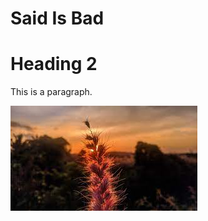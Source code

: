 <!DOCTYPE html>
<html>
<title>HTML Tutorial</title>
<body>

<h1>Said Is Bad</h1>
  <h1>Heading 2</h2>

<p>This is a paragraph.</p>
  
<img src="flower.jpeg" alt="Flower">

</body>
<a href="https://www.instagram.com/ack_1453/?hl=en!</a>
</html>
